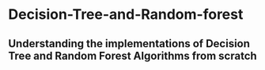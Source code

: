 # Decision-Tree-and-Random-forest
## Understanding the implementations of Decision Tree and Random Forest Algorithms from scratch
